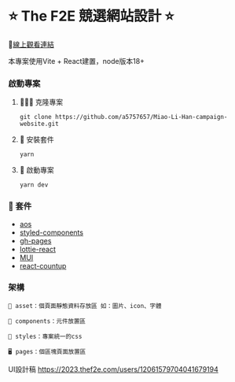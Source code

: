 # ⭐ The F2E 競選網站設計 ⭐

🔗[線上觀看連結](https://a5757657.github.io/Miao-Li-Han-campaign-website// "線上觀看連結")

本專案使用Vite + React建置，node版本18+

### 啟動專案
1. 🧑‍🤝‍🧑 克隆專案

    `git clone https://github.com/a5757657/Miao-Li-Han-campaign-website.git`

2. 🔨 安裝套件

    `yarn`

3. 🎉 啟動專案

    `yarn dev`

### 🎁 套件
-  [aos](https://michalsnik.github.io/aos/ "aos")
-  [styled-components](https://styled-components.com "styled-components")
-  [gh-pages](https://github.com/tschaub/gh-pages "gh-pages")
-  [lottie-react](https://lottiereact.com "lottie-react")
-  [MUI](https://mui.com "MUI")
-  [react-countup](https://github.com/glennreyes/react-countup "react-countup")

### 架構
    🌃 asset：個頁面靜態資料存放區 如：圖片、icon、字體

    📁 components：元件放置區

    💅 styles：專案統一的css

    🖥 pages：個區塊頁面放置區


UI設計稿
https://2023.thef2e.com/users/12061579704041679194
